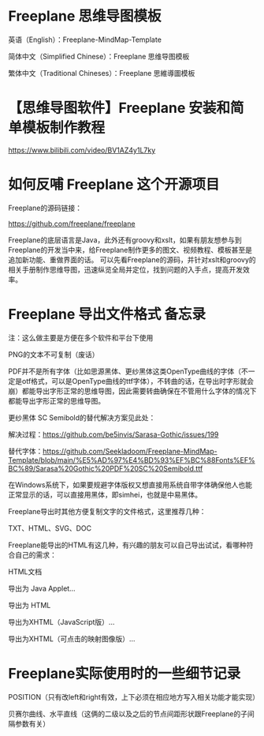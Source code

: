 # Freeplane 思维导图模板
英语（English）：Freeplane-MindMap-Template

简体中文（Simplified Chinese）：Freeplane 思维导图模板

繁体中文（Traditional Chineses）：Freeplane 思維導圖模板

# 【思维导图软件】Freeplane 安装和简单模板制作教程

https://www.bilibili.com/video/BV1AZ4y1L7ky

# 如何反哺 Freeplane 这个开源项目

Freeplane的源码链接：

https://github.com/freeplane/freeplane

Freeplane的底层语言是Java，此外还有groovy和xslt，如果有朋友想参与到Freeplane的开发当中来，给Freeplane制作更多的图文、视频教程、模板甚至是追加新功能、重做界面的话。
可以先看Freeplane的源码，并针对xslt和groovy的相关手册制作思维导图，迅速纵览全局并定位，找到问题的入手点，提高开发效率。

# Freeplane 导出文件格式 备忘录
注：这么做主要是方便在多个软件和平台下使用

PNG的文本不可复制（废话）

PDF并不是所有字体（比如思源黑体、更纱黑体这类OpenType曲线的字体（不一定是otf格式，可以是OpenType曲线的ttf字体），不转曲的话，在导出时字形就会崩）都能导出字形正常的思维导图，因此需要转曲确保在不管用什么字体的情况下都能导出字形正常的思维导图。

更纱黑体 SC Semibold的替代解决方案见此处：

解决过程：https://github.com/be5invis/Sarasa-Gothic/issues/199

替代字体：https://github.com/Seekladoom/Freeplane-MindMap-Template/blob/main/%E5%AD%97%E4%BD%93%EF%BC%88Fonts%EF%BC%89/Sarasa%20Gothic%20PDF%20SC%20Semibold.ttf

在Windows系统下，如果要规避字体版权又想直接用系统自带字体确保他人也能正常显示的话，可以直接用黑体，即simhei，也就是中易黑体。


Freeplane导出时其他方便复制文字的文件格式，这里推荐几种：

TXT、HTML、SVG、DOC


Freeplane能导出的HTML有这几种，有兴趣的朋友可以自己导出试试，看哪种符合自己的需求：

HTML文档

导出为 Java Applet…

导出为 HTML

导出为XHTML（JavaScript版）…

导出为XHTML（可点击的映射图像版）…


# Freeplane实际使用时的一些细节记录
POSITION（只有改left和right有效，上下必须在相应地方写入相关功能才能实现）

贝赛尔曲线、水平直线（这俩的二级以及之后的节点间距形状跟Freeplane的子间隔参数有关）
